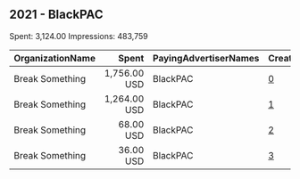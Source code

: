 ## 2021 - BlackPAC 
Spent: 3,124.00
Impressions: 483,759

|OrganizationName|Spent|PayingAdvertiserNames|CreativeUrls|Impressions|Genders|AgeBrackets|CountryCodes|BillingAddresses|CandidateBallotInformation|
|:---|---:|:---|:---|---:|:---|:---|:---|:---|:---|
|Break Something|1,756.00 USD|BlackPAC|[0](https://www.snap.com/political-ads/asset/ef21a542e582d1e079cb8ab9475fb2e8f5620787d4c66a94153b8d08f2543395?mediaType=mp4)|308,108||18+|united states|"1768 Columbia Road NW #3,Washington,20009,US"|Georgia Senate Runoff Election|
|Break Something|1,264.00 USD|BlackPAC|[1](https://www.snap.com/political-ads/asset/ecfd947ec2dd8a0f8467dfda96b369bdcee5b7f0222e33b26223271aa3198bcf?mediaType=mp4)|152,125||18+|united states|"1768 Columbia Road NW #3,Washington,20009,US"|Georgia Senate Runoff Election|
|Break Something|68.00 USD|BlackPAC|[2](https://www.snap.com/political-ads/asset/8f48559d59bbd61ef2d1e6437ae27e01cd7724428661340c42d3695873db5af0?mediaType=mp4)|15,318||18+|united states|"1768 Columbia Road NW #3,Washington,20009,US"|Georgia Senate Runoff Election|
|Break Something|36.00 USD|BlackPAC|[3](https://www.snap.com/political-ads/asset/59f33067d5bb0e57bccbd53acb7d05feb2d9b9e92789d566d14e3cbbe7a416c5?mediaType=mp4)|8,208||18+|united states|"1768 Columbia Road NW #3,Washington,20009,US"|Georgia Senate Runoff Election|
